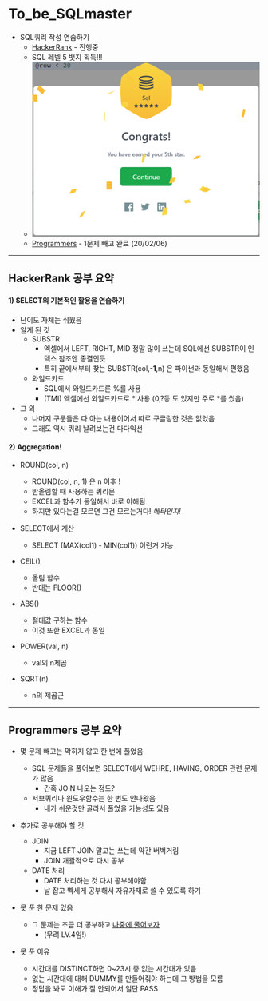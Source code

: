 # To_be_SQLmaster
* SQL쿼리 작성 연습하기
  * [HackerRank](https://www.hackerrank.com/domains/sql?filters%5Bstatus%5D%5B%5D=unsolved&badge_type=sql) - 진행중
   * SQL 레벨 5 뱃지 획득!!!
   * ![image](hackerrank/sqlbadge.png)
  * [Programmers](https://programmers.co.kr/learn/challenges?tab=sql_practice_kit) - 1문제 빼고 완료 (20/02/06)

- - - -
## HackerRank 공부 요약

#### 1) SELECT의 기본적인 활용을 연습하기
* 난이도 자체는 쉬웠음
* 알게 된 것
  * SUBSTR
    * 엑셀에서 LEFT, RIGHT, MID 정말 많이 쓰는데 SQL에선 SUBSTR이 인덱스 참조엔 종결인듯
    * 특히 끝에서부터 찾는 SUBSTR(col,**-1**,n) 은 파이썬과 동일해서 편했음
  * 와일드카드
    * SQL에서 와일드카드론 %를 사용
    * (TMI) 엑셀에선 와일드카드로 * 사용 (0,?등 도 있지만 주로 *를 썼음)
* 그 외
  * 나머지 구문들은 다 아는 내용이어서 따로 구글링한 것은 없었음
  * 그래도 역시 쿼리 날려보는건 다다익선
  
#### 2) Aggregation! 
* ROUND(col, n)
  * ROUND(col, n, 1) 은 n 이후 !
  * 반올림할 때 사용하는 쿼리문
  * EXCEL과 함수가 동일해서 바로 이해됨
  * 하지만 있다는걸 모르면 그건 모르는거다! *메타인지!*

* SELECT에서 계산
  * SELECT (MAX(col1) - MIN(col1)) 이런거 가능
* CEIL()
  * 올림 함수
  * 반대는 FLOOR()
* ABS()
  * 절대값 구하는 함수
  * 이것 또한 EXCEL과 동일
* POWER(val, n)
  * val의 n제곱
* SQRT(n)
  * n의 제곱근  

- - - -
## Programmers 공부 요약
* 몇 문제 빼고는 막히지 않고 한 번에 풀었음
  * SQL 문제들을 풀어보면 SELECT에서 WEHRE, HAVING, ORDER 관련 문제가 많음
    * 간혹 JOIN 나오는 정도?
  * 서브쿼리나 윈도우함수는 한 번도 안나왔음
    * 내가 쉬운것만 골라서 풀었을 가능성도 있음
* 추가로 공부해야 할 것
  * JOIN
    * 지금 LEFT JOIN 말고는 쓰는데 약간 버벅거림
    * JOIN 개괄적으로 다시 공부
  * DATE 처리
    * DATE 처리하는 것 다시 공부해야함
    * 날 잡고 빡세게 공부해서 자유자재로 쓸 수 있도록 하기
 
* 못 푼 한 문제 있음
  * 그 문제는 조금 더 공부하고 [나중에 풀어보자](https://programmers.co.kr/learn/courses/30/lessons/59413)
    * (무려 LV.4임!)
 * 못 푼 이유
   * 시간대를 DISTINCT하면 0~23시 중 없는 시간대가 있음
   * 없는 시간대에 대해 DUMMY를 만들어줘야 하는데 그 방법을 모름
   * 정답을 봐도 이해가 잘 안되어서 일단 PASS
